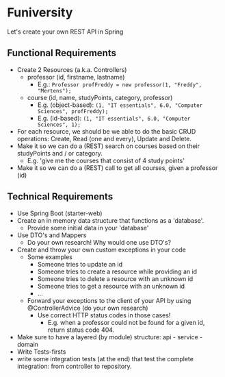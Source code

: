 # Funiversity

Let's create your own REST API in Spring

## Functional Requirements
- Create 2 Resources (a.k.a. Controllers)
    - professor (id, firstname, lastname)
        - E.g.: `Professor profFreddy = new professor(1, "Freddy", "Mertens");`
    - course (id, name, studyPoints, category, professor)
        - E.g. (object-based): `(1, "IT essentials", 6.0, "Computer Sciences", profFreddy);`
        - E.g. (id-based): `(1, "IT essentials", 6.0, "Computer Sciences", 1);`
- For each resource, we should be we able to do the basic CRUD operations: Create, Read (one and every), Update and Delete.
- Make it so we can do a (REST) search on courses based on their studyPoints and / or category.
    - E.g. 'give me the courses that consist of 4 study points'
- Make it so we can do a (REST) call to get all courses, given a professor (id)

## Technical Requirements
- Use Spring Boot (starter-web)
- Create an in memory data structure that functions as a 'database'.
    - Provide some initial data in your 'database'
- Use DTO's and Mappers
    - Do your own research! Why would one use DTO's?
- Create and throw your own custom exceptions in your code
    - Some examples
        - Someone tries to update an id
        - Someone tries to create a resource while providing an id
        - Someone tries to delete a resource with an unknown id
        - Someone tries to get a resource with an unknown id
        - ...
    - Forward your exceptions to the client of your API by using @ControllerAdvice (do your own research)
        - Use correct HTTP status codes in those cases!
            - E.g. when a professor could not be found for a given id, return status code 404.
- Make sure to have a layered (by module) structure: api - service - domain
- Write Tests-firsts
- write some integration tests (at the end) that test the complete integration: from controller to repository.
